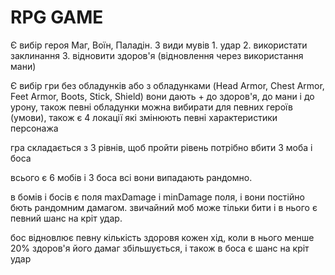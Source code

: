 # RPG GAME 
Є вибір героя Маг, Воїн, Паладін.
3 види мувів 1. удар 2. використати заклинання 3. відновити здоров'я (відновлення через використання мани) 

Є вибір гри без обладунків або з обладунками (Head Armor, Chest Armor, Feet Armor, Boots, Stick, Shield) вони дають + до здоров'я, до мани і до урону, також певні обладунки можна вибирати для певних героїв (умови), також  є 4 локації які змінюють певні характеристики персонажа 

гра складається з 3 рівнів, щоб пройти рівень потрібно вбити 3 моба і боса   

всього є 6 мобів і 3 боса всі вони випадають рандомно.

в бомів  і босів є поля maxDamage і minDamage поля, і вони постійно бють рандомним дамагом. 
звичайний моб може тільки бити і в нього є певний шанс на кріт удар. 

бос відновлює певну кількість здоровя кожен хід, коли в нього менше 20% здоров'я його дамаг збільшується,
і також в боса є шанс на кріт удар 


